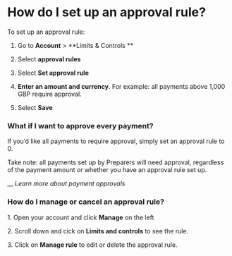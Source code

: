 # How do I set up an approval rule?

To set up an approval rule:

  1. Go to **Account** > **Limits & Controls **

  2. Select **approval rules**

  3. Select **Set approval rule**

  4.  **Enter an amount and currency**. For example: all payments above 1,000 GBP require approval.

  5. Select **Save**




### What if I want to approve every payment?

If you’d like all payments to require approval, simply set an approval rule to 0.

Take note: all payments set up by Preparers will need approval, regardless of the payment amount or whether you have an approval rule set up.

 __ _Learn more about payment approvals_

### How do I manage or cancel an approval rule?

1\. Open your account and click **Manage** on the left 

2\. Scroll down and cick on **Limits and controls** to see the rule. 

3\. Click on **Manage rule** to edit or delete the approval rule.
